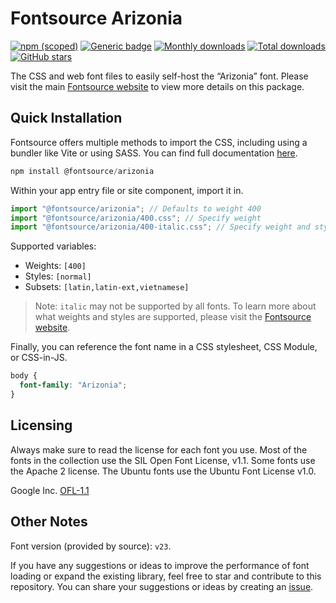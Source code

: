 # Fontsource Arizonia

[![npm (scoped)](https://img.shields.io/npm/v/@fontsource/arizonia?color=brightgreen)](https://www.npmjs.com/package/@fontsource/arizonia) [![Generic badge](https://img.shields.io/badge/fontsource-passing-brightgreen)](https://github.com/fontsource/fontsource) [![Monthly downloads](https://badgen.net/npm/dm/@fontsource/arizonia)](https://github.com/fontsource/fontsource) [![Total downloads](https://badgen.net/npm/dt/@fontsource/arizonia)](https://github.com/fontsource/fontsource) [![GitHub stars](https://img.shields.io/github/stars/fontsource/fontsource.svg?style=social&label=Star)](https://github.com/fontsource/fontsource/stargazers)

The CSS and web font files to easily self-host the “Arizonia” font. Please visit the main [Fontsource website](https://fontsource.org/fonts/arizonia) to view more details on this package.

## Quick Installation

Fontsource offers multiple methods to import the CSS, including using a bundler like Vite or using SASS. You can find full documentation [here](https://fontsource.org/docs/getting-started/introduction).

```javascript
npm install @fontsource/arizonia
```

Within your app entry file or site component, import it in.

```javascript
import "@fontsource/arizonia"; // Defaults to weight 400
import "@fontsource/arizonia/400.css"; // Specify weight
import "@fontsource/arizonia/400-italic.css"; // Specify weight and style
```

Supported variables:
- Weights: `[400]`
- Styles: `[normal]`
- Subsets: `[latin,latin-ext,vietnamese]`

> Note: `italic` may not be supported by all fonts. To learn more about what weights and styles are supported, please visit the [Fontsource website](https://fontsource.org/fonts/arizonia).

Finally, you can reference the font name in a CSS stylesheet, CSS Module, or CSS-in-JS.

```css
body {
  font-family: "Arizonia";
}
```

## Licensing
Always make sure to read the license for each font you use. Most of the fonts in the collection use the SIL Open Font License, v1.1. Some fonts use the Apache 2 license. The Ubuntu fonts use the Ubuntu Font License v1.0.

Google Inc.
[OFL-1.1](http://scripts.sil.org/OFL)

## Other Notes
Font version (provided by source): `v23`.

If you have any suggestions or ideas to improve the performance of font loading or expand the existing library, feel free to star and contribute to this repository. You can share your suggestions or ideas by creating an [issue](https://github.com/fontsource/fontsource/issues).